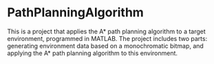 # PathPlanningAlgorithm
This is a project that applies the A* path planning algorithm to a target environment, programmed in MATLAB.  The project includes two parts: generating environment data based on a monochromatic bitmap, and applying the A* path planning algorithm to this environment.
